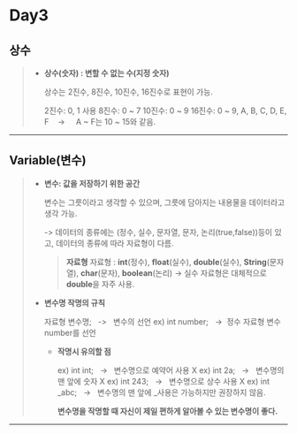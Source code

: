 Day3
====
상수
------
> - **상수(숫자) : 변할 수 없는 수(지정 숫자)**
> 
>   상수는 2진수, 8진수, 10진수, 16진수로 표현이 가능.
>  
>    2진수: 0, 1 사용 
>   8진수: 0 ~ 7
>   10진수: 0 ~ 9 
>   16진수: 0 ~ 9, A, B, C, D, E, F  &nbsp;&nbsp;&nbsp;->&nbsp; &nbsp;&nbsp;&nbsp;A ~ F는 10 ~ 15와 같음.   
> 
----

Variable(변수)
-----------------
> - **변수: 값을 저장하기 위한 공간**
> 
>   변수는 그릇이라고 생각할 수 있으며, 그릇에 담아지는 내용물을 데이터라고 생각 가능.
> 
>   -> 데이터의 종류에는 (정수, 실수, 문자열, 문자, 논리(true,false))등이 있고, 데이터의 종류에 따라 자료형이 다름.
>
>   > **자료형**
>   >자료형 : **int**(정수), **float**(실수), **double**(실수), **String**(문자열), **char**(문자), **boolean**(논리)
>   -> 실수 자료형은 대체적으로 **double**을 자주 사용.
>  
>  - **변수명 작명의 규칙**
>  
>    자료형 변수명;&nbsp;&nbsp; ->&nbsp;&nbsp; 변수의 선언
>    ex) int number; &nbsp;&nbsp;->&nbsp; 정수 자료형 변수 number를 선언
>    
>    * **작명시 유의할 점**
>    
>      ex) int int; &nbsp;&nbsp;-> &nbsp;&nbsp;변수명으로 예약어 사용 X
>      ex) int 2a; &nbsp;&nbsp;-> &nbsp;&nbsp;변수명의 맨 앞에 숫자 X
>      ex) int 243; &nbsp;&nbsp;-> &nbsp;&nbsp;변수명으로 상수 사용 X 
>      ex) int _abc; &nbsp;&nbsp;-> &nbsp;&nbsp;변수명의 맨 앞에 _사용은 가능하지만 권장하지 않음.
>     
>      **변수명을 작명할 때 자신이 제일 편하게 알아볼 수 있는 변수명이 좋다.**
>
-----
